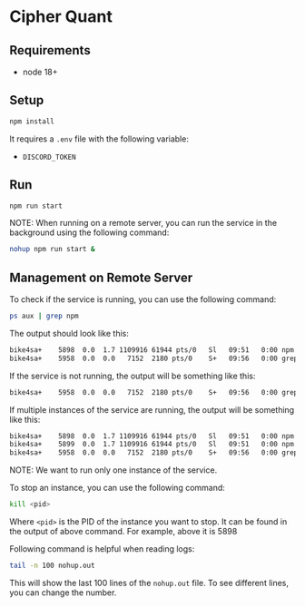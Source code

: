 # Cipher Quant

## Requirements

- node 18+

## Setup

```bash
npm install
```

It requires a `.env` file with the following variable:

- `DISCORD_TOKEN`

## Run

```bash
npm run start
```

NOTE: When running on a remote server, you can run the service in the background using the following command:

```bash
nohup npm run start &
```

## Management on Remote Server

To check if the service is running, you can use the following command:

```bash
ps aux | grep npm
```

The output should look like this:

```bash
bike4sa+    5898  0.0  1.7 1109916 61944 pts/0   Sl   09:51   0:00 npm run start
bike4sa+    5958  0.0  0.0   7152  2180 pts/0    S+   09:56   0:00 grep --color=auto npm
```

If the service is not running, the output will be something like this:

```bash
bike4sa+    5958  0.0  0.0   7152  2180 pts/0    S+   09:56   0:00 grep --color=auto npm
```

If multiple instances of the service are running, the output will be something like this:

```bash
bike4sa+    5898  0.0  1.7 1109916 61944 pts/0   Sl   09:51   0:00 npm run start
bike4sa+    5899  0.0  1.7 1109916 61944 pts/0   Sl   09:51   0:00 npm run start
bike4sa+    5958  0.0  0.0   7152  2180 pts/0    S+   09:56   0:00 grep --color=auto npm
```

NOTE: We want to run only one instance of the service.

To stop an instance, you can use the following command:

```bash
kill <pid>
```

Where `<pid>` is the PID of the instance you want to stop. It can be found in the output of above command.
For example, above it is 5898

Following command is helpful when reading logs:

```bash
tail -n 100 nohup.out
```

This will show the last 100 lines of the `nohup.out` file. To see different lines, you can change the number.
